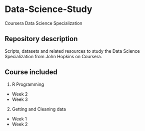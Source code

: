 # Data-Science-Study
Coursera Data Science Specialization

## Repository description
Scripts, datasets and related resources to study the Data Science Specialization from John Hopkins on Coursera.

## Course included
1. R Programming
  * Week 2
  * Week 3
2. Getting and Cleaning data
  * Week 1
  * Week 2
